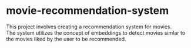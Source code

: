 # movie-recommendation-system
This project involves creating a recommendation system for movies.\
The system utilizes the concept of embeddings to detect movies simlar to the movies liked by the user to be recommended.
